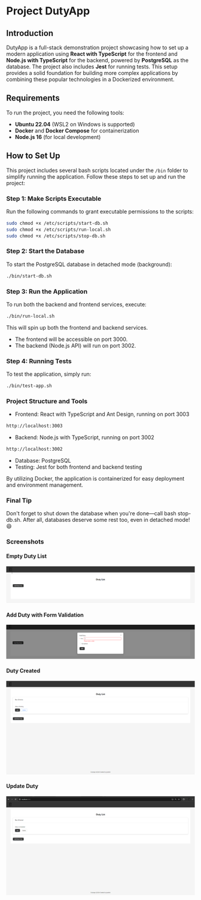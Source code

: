 # Project DutyApp

## Introduction

DutyApp is a full-stack demonstration project showcasing how to set up a modern application using **React with TypeScript** for the frontend and **Node.js with TypeScript** for the backend, powered by **PostgreSQL** as the database. The project also includes **Jest** for running tests. This setup provides a solid foundation for building more complex applications by combining these popular technologies in a Dockerized environment.

## Requirements

To run the project, you need the following tools:

- **Ubuntu 22.04** (WSL2 on Windows is supported)
- **Docker** and **Docker Compose** for containerization
- **Node.js 16** (for local development)

## How to Set Up

This project includes several bash scripts located under the `/bin` folder to simplify running the application. Follow these steps to set up and run the project:

### Step 1: Make Scripts Executable

Run the following commands to grant executable permissions to the scripts:

```bash
sudo chmod +x /etc/scripts/start-db.sh
sudo chmod +x /etc/scripts/run-local.sh
sudo chmod +x /etc/scripts/stop-db.sh
```

### Step 2: Start the Database

To start the PostgreSQL database in detached mode (background):

```bash
./bin/start-db.sh
```

### Step 3: Run the Application

To run both the backend and frontend services, execute:

```bash
./bin/run-local.sh
```

This will spin up both the frontend and backend services.

- The frontend will be accessible on port 3000.
- The backend (Node.js API) will run on port 3002.

### Step 4: Running Tests

To test the application, simply run:

```bash
./bin/test-app.sh
```

### Project Structure and Tools
- Frontend: React with TypeScript and Ant Design, running on port 3003

```bash
http://localhost:3003
```

- Backend: Node.js with TypeScript, running on port 3002

```bash
http://localhost:3002
```

- Database: PostgreSQL
- Testing: Jest for both frontend and backend testing

By utilizing Docker, the application is containerized for easy deployment and environment management.

### Final Tip

Don't forget to shut down the database when you're done—call bash stop-db.sh. After all, databases deserve some rest too, even in detached mode! 😄


### Screenshots

#### Empty Duty List

![alt text](image.png)

#### Add Duty with Form Validation

![alt text](image-1.png)

#### Duty Created

![alt text](image-2.png)

#### Update Duty

![alt text](image-4.png)